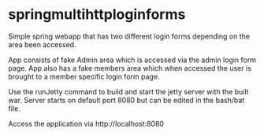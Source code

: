 # springmultihttploginforms
Simple spring webapp that has two different login forms depending on the area been accessed.

App consists of fake Admin area which is accessed via the admin login form page. 
App also has a fake members area which when accessed the user is brought to a member specific login form page.

Use the runJetty command to build and start the jetty server with the built war. Server starts on default port 8080 but can be edited in the bash/bat file.

Access the application via http://localhost:8080
